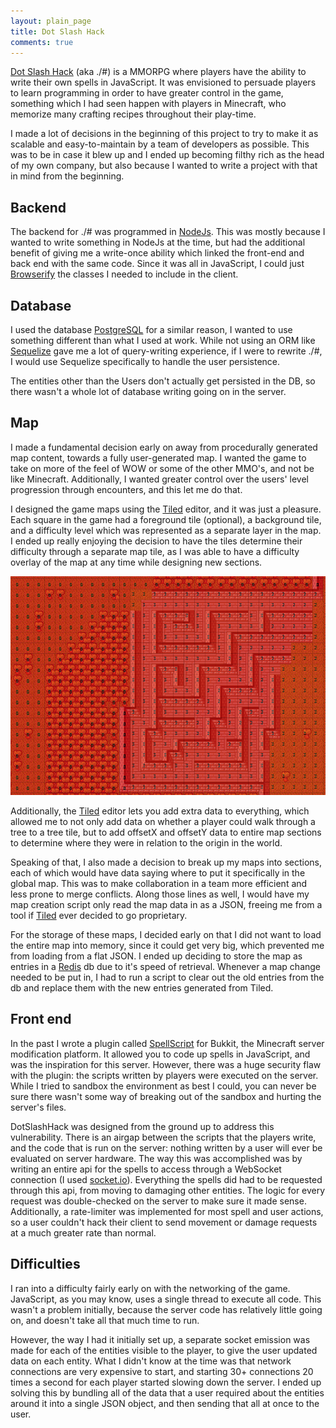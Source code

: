 ```yaml
---
layout: plain_page
title: Dot Slash Hack
comments: true
---
```

[Dot Slash Hack](https://dotslashhack.herokuapp.com) (aka ./#) is a MMORPG where players have the ability to write their own spells in JavaScript. It was envisioned to persuade players to learn programming in order to have greater control in the game, something which I had seen happen with players in Minecraft, who memorize many crafting recipes throughout their play-time.

I made a lot of decisions in the beginning of this project to try to make it as scalable and easy-to-maintain by a team of developers as possible. This was to be in case it blew up and I ended up becoming filthy rich as the head of my own company, but also because I wanted to write a project with that in mind from the beginning.

## Backend

The backend for ./# was programmed in [NodeJs]. This was mostly because I wanted to write something in NodeJs at the time, but had the additional benefit of giving me a write-once ability which linked the front-end and back end with the same code. Since it was all in JavaScript, I could just [Browserify] the classes I needed to include in the client.

## Database

I used the database [PostgreSQL] for a similar reason, I wanted to use something different than what I used at work. While not using an ORM like [Sequelize] gave me a lot of query-writing experience, if I were to rewrite ./#, I would use Sequelize specifically to handle the user persistence.

The entities other than the Users don't actually get persisted in the DB, so there wasn't a whole lot of database writing going on in the server.

## Map

I made a fundamental decision early on away from procedurally generated map content, towards a fully user-generated map. I wanted the game to take on more of the feel of WOW or some of the other MMO's, and not be like Minecraft. Additionally, I wanted greater control over the users' level progression through encounters, and this let me do that.

I designed the game maps using the [Tiled] editor, and it was just a pleasure. Each square in the game had a foreground tile (optional), a background tile, and a difficulty level which was represented as a separate layer in the map. I ended up really enjoying the decision to have the tiles determine their difficulty through a separate map tile, as I was able to have a difficulty overlay of the map at any time while designing new sections.

![Tiled difficulty display](/images/tiled-difficulty.png)

Additionally, the [Tiled] editor lets you add extra data to everything, which allowed me to not only add data on whether a player could walk through a tree to a tree tile, but to add offsetX and offsetY data to entire map sections to determine where they were in relation to the origin in the world.

Speaking of that, I also made a decision to break up my maps into sections, each of which would have data saying where to put it specifically in the global map. This was to make collaboration in a team more efficient and less prone to merge conflicts. Along those lines as well, I would have my map creation script only read the map data in as a JSON, freeing me from a tool if [Tiled] ever decided to go proprietary.

For the storage of these maps, I decided early on that I did not want to load the entire map into memory, since it could get very big, which prevented me from loading from a flat JSON. I ended up deciding to store the map as entries in a [Redis] db due to it's speed of retrieval. Whenever a map change needed to be put in, I had to run a script to clear out the old entries from the db and replace them with the new entries generated from Tiled.

## Front end

In the past I wrote a plugin called [SpellScript] for Bukkit, the Minecraft server modification platform. It allowed you to code up spells in JavaScript, and was the inspiration for this server. However, there was a huge security flaw with the plugin: the scripts written by players were executed on the server. While I tried to sandbox the environment as best I could, you can never be sure there wasn't some way of breaking out of the sandbox and hurting the server's files.

DotSlashHack was designed from the ground up to address this vulnerability. There is an airgap between the scripts that the players write, and the code that is run on the server: nothing written by a user will ever be evaluated on server hardware. The way this was accomplished was by writing an entire api for the spells to access through a WebSocket connection (I used [socket.io]). Everything the spells did had to be requested through this api, from moving to damaging other entities. The logic for every request was double-checked on the server to make sure it made sense. Additionally, a rate-limiter was implemented for most spell and user actions, so a user couldn't hack their client to send movement or damage requests at a much greater rate than normal.

## Difficulties

I ran into a difficulty fairly early on with the networking of the game. JavaScript, as you may know, uses a single thread to execute all code. This wasn't a problem initially, because the server code has relatively little going on, and doesn't take all that much time to run.

However, the way I had it initially set up, a separate socket emission was made for each of the entities visible to the player, to give the user updated data on each entity. What I didn't know at the time was that network connections are very expensive to start, and starting 30+ connections 20 times a second for each player started slowing down the server. I ended up solving this by bundling all of the data that a user required about the entities around it into a single JSON object, and then sending that all at once to the user.

[PostgreSQL]: https://www.postgresql.org/
[Tiled]: http://www.mapeditor.org/
[Sequelize]: http://docs.sequelizejs.com/
[NodeJs]: https://nodejs.org
[Browserify]: http://browserify.org/
[Redis]: http://redis.io/
[SpellScript]: https://github.com/cakenggt/SpellScript
[socket.io]: http://socket.io/
